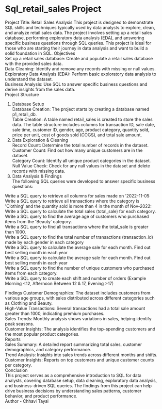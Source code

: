 # Sql_retail_sales Project
Project Title: Retail Sales Analysis
This project is designed to demonstrate SQL skills and techniques typically used by data analysts to explore, clean, and analyze retail sales data. The project involves setting up a retail sales database, performing exploratory data analysis (EDA), and answering specific business questions through SQL queries. This project is ideal for those who are starting their journey in data analysis and want to build a solid foundation in SQL.
Objectives <br>
Set up a retail sales database: Create and populate a retail sales database with the provided sales data.<br>
Data Cleaning: Identify and remove any records with missing or null values.<br>
Exploratory Data Analysis (EDA): Perform basic exploratory data analysis to understand the dataset.<br>
Business Analysis: Use SQL to answer specific business questions and derive insights from the sales data.<br>
Project Structure<br>
1. Database Setup <br>
Database Creation: The project starts by creating a database named p1_retail_db.<br>
Table Creation: A table named retail_sales is created to store the sales data. The table structure includes columns for transaction ID, sale date, sale time, customer ID, gender, age, product category, quantity sold, price per unit, cost of goods sold (COGS), and total sale amount. <br>
2. Data Exploration & Cleaning<br>
Record Count: Determine the total number of records in the dataset.<br>
Customer Count: Find out how many unique customers are in the dataset.<br>
Category Count: Identify all unique product categories in the dataset.<br>
Null Value Check: Check for any null values in the dataset and delete records with missing data.<br>
3. Data Analysis & Findings<br>
The following SQL queries were developed to answer specific business questions:<br>

Write a SQL query to retrieve all columns for sales made on '2022-11-05<br>
Write a SQL query to retrieve all transactions where the category is 'Clothing' and the quantity sold is more than 4 in the month of Nov-2022:<br>
Write a SQL query to calculate the total sales (total_sale) for each category. <br>
Write a SQL query to find the average age of customers who purchased items from the 'Beauty' category.<br>
Write a SQL query to find all transactions where the total_sale is greater than 1000.<br>
Write a SQL query to find the total number of transactions (transaction_id) made by each gender in each category <br>
Write a SQL query to calculate the average sale for each month. Find out best selling month in each year <br>
Write a SQL query to calculate the average sale for each month. Find out best selling month in each year <br>
Write a SQL query to find the number of unique customers who purchased items from each category. <br>
Write a SQL query to create each shift and number of orders (Example Morning <12, Afternoon Between 12 & 17, Evening >17) <br>

Findings
Customer Demographics: The dataset includes customers from various age groups, with sales distributed across different categories such as Clothing and Beauty. <br>
High-Value Transactions: Several transactions had a total sale amount greater than 1000, indicating premium purchases.<br>
Sales Trends: Monthly analysis shows variations in sales, helping identify peak seasons. <br>
Customer Insights: The analysis identifies the top-spending customers and the most popular product categories.<br>
Reports <br>
Sales Summary: A detailed report summarizing total sales, customer demographics, and category performance. <br>
Trend Analysis: Insights into sales trends across different months and shifts.<br>
Customer Insights: Reports on top customers and unique customer counts per category.<br>
Conclusion <br>
This project serves as a comprehensive introduction to SQL for data analysts, covering database setup, data cleaning, exploratory data analysis, and business-driven SQL queries. The findings from this project can help drive business decisions by understanding sales patterns, customer behavior, and product performance. <br>
Author - Chhavi Tayal <br>
